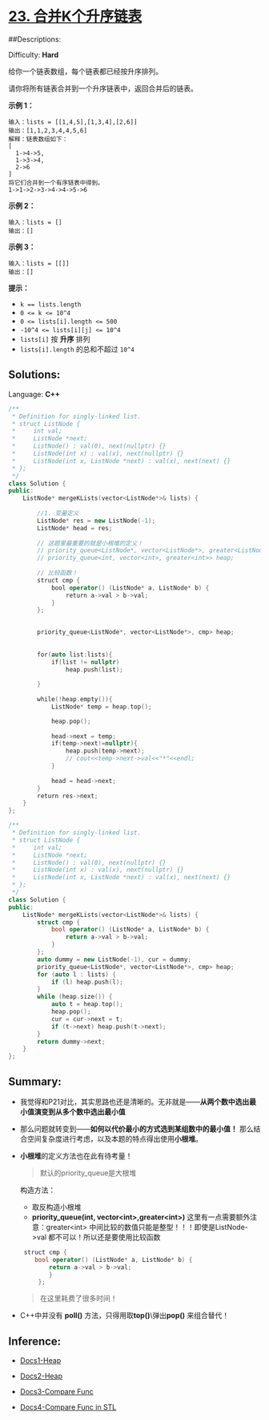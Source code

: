 # [23\. 合并K个升序链表](https://leetcode-cn.com/problems/merge-k-sorted-lists/)

##Descriptions:

Difficulty: **Hard**


给你一个链表数组，每个链表都已经按升序排列。

请你将所有链表合并到一个升序链表中，返回合并后的链表。

**示例 1：**

```
输入：lists = [[1,4,5],[1,3,4],[2,6]]
输出：[1,1,2,3,4,4,5,6]
解释：链表数组如下：
[
  1->4->5,
  1->3->4,
  2->6
]
将它们合并到一个有序链表中得到。
1->1->2->3->4->4->5->6
```

**示例 2：**

```
输入：lists = []
输出：[]
```

**示例 3：**

```
输入：lists = [[]]
输出：[]
```

**提示：**

*   `k == lists.length`
*   `0 <= k <= 10^4`
*   `0 <= lists[i].length <= 500`
*   `-10^4 <= lists[i][j] <= 10^4`
*   `lists[i]` 按 **升序** 排列
*   `lists[i].length` 的总和不超过 `10^4`


## Solutions:

Language: **C++**

```c++
/**
 * Definition for singly-linked list.
 * struct ListNode {
 *     int val;
 *     ListNode *next;
 *     ListNode() : val(0), next(nullptr) {}
 *     ListNode(int x) : val(x), next(nullptr) {}
 *     ListNode(int x, ListNode *next) : val(x), next(next) {}
 * };
 */
class Solution {
public:
    ListNode* mergeKLists(vector<ListNode*>& lists) {      
​
        //1. 变量定义
        ListNode* res = new ListNode(-1);
        ListNode* head = res;
        
        // 这题里最重要的就是小根堆的定义！
        // priority_queue<ListNode*, vector<ListNode*>, greater<ListNode*->val>> heap;
        // priority_queue<int, vector<int>, greater<int>> heap;
        
        // 比较函数！
        struct cmp {
            bool operator() (ListNode* a, ListNode* b) {
                return a->val > b->val;
            }
        };

  
        priority_queue<ListNode*, vector<ListNode*>, cmp> heap;
​
        
        for(auto list:lists){
            if(list != nullptr)
                heap.push(list);
​
        }
        
        while(!heap.empty()){
            ListNode* temp = heap.top();

            heap.pop();
​
            head->next = temp;
            if(temp->next!=nullptr){
                heap.push(temp->next);
                // cout<<temp->next->val<<"*"<<endl;
            }
            
            head = head->next;
        }
        return res->next;
    }
};
```

```c++
/**
 * Definition for singly-linked list.
 * struct ListNode {
 *     int val;
 *     ListNode *next;
 *     ListNode() : val(0), next(nullptr) {}
 *     ListNode(int x) : val(x), next(nullptr) {}
 *     ListNode(int x, ListNode *next) : val(x), next(next) {}
 * };
 */
class Solution {
public:
    ListNode* mergeKLists(vector<ListNode*>& lists) {
        struct cmp {
            bool operator() (ListNode* a, ListNode* b) {
                return a->val > b->val;
            }
        };
        auto dummy = new ListNode(-1), cur = dummy;
        priority_queue<ListNode*, vector<ListNode*>, cmp> heap;
        for (auto l : lists) {
            if (l) heap.push(l);
        }
        while (heap.size()) {
            auto t = heap.top();
            heap.pop();
            cur = cur->next = t;
            if (t->next) heap.push(t->next);
        }
        return dummy->next;
    }
};
```

## Summary:
* 我觉得和P21对比，其实思路也还是清晰的。无非就是——**从两个数中选出最小值演变到从多个数中选出最小值**
* 那么问题就转变到——**如何以代价最小的方式选到某组数中的最小值！** 那么结合空间复杂度进行考虑，以及本题的特点得出使用**小根堆**。
* **小根堆**的定义方法也在此有待考量！
  > 默认的priority_queue是大根堆

    构造方法：
  * 取反构造小根堆
  * **priority_queue(int, vector\<int>,greater\<int>)**
   这里有一点需要额外注意：greater\<int> 中间比较的数值只能是整型！！！即使是ListNode->val 都不可以！所以还是要使用比较函数
   ```c++
    struct cmp {
       bool operator() (ListNode* a, ListNode* b) {
           return a->val > b->val;
           }
        };
   ```
   > 在这里耗费了很多时间！
* C++中并没有 **poll()** 方法，只得用取**top()**\弹出**pop()** 来组合替代！


## Inference:
* [Docs1-Heap](https://xiaoneng.blog.csdn.net/article/details/103206628?spm=1001.2101.3001.6650.1&utm_medium=distribute.pc_relevant.none-task-blog-2%7Edefault%7ECTRLIST%7ETopBlog-1.topblog&depth_1-utm_source=distribute.pc_relevant.none-task-blog-2%7Edefault%7ECTRLIST%7ETopBlog-1.topblog&utm_relevant_index=2)
* [Docs2-Heap](https://blog.csdn.net/largecub233/article/details/73321440)


* [Docs3-Compare Func](https://blog.csdn.net/woxiaohahaa/article/details/53191247)

* [Docs4-Compare Func in STL](https://blog.csdn.net/ivan_zjj/article/details/8654728)

